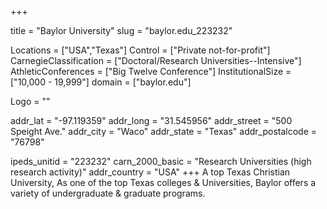 
+++

title = "Baylor University"
slug = "baylor.edu_223232"

Locations = ["USA","Texas"]
Control = ["Private not-for-profit"]
CarnegieClassification = ["Doctoral/Research Universities--Intensive"]
AthleticConferences = ["Big Twelve Conference"]
InstitutionalSize = ["10,000 - 19,999"]
domain = ["baylor.edu"]

Logo = ""

addr_lat = "-97.119359"
addr_long = "31.545956"
addr_street = "500 Speight Ave."
addr_city = "Waco"
addr_state = "Texas"
addr_postalcode = "76798"

ipeds_unitid = "223232"
carn_2000_basic = "Research Universities (high research activity)"
addr_country = "USA"
+++
    A top Texas Christian University, As one of the top Texas colleges & Universities, Baylor offers a variety of undergraduate & graduate programs.
